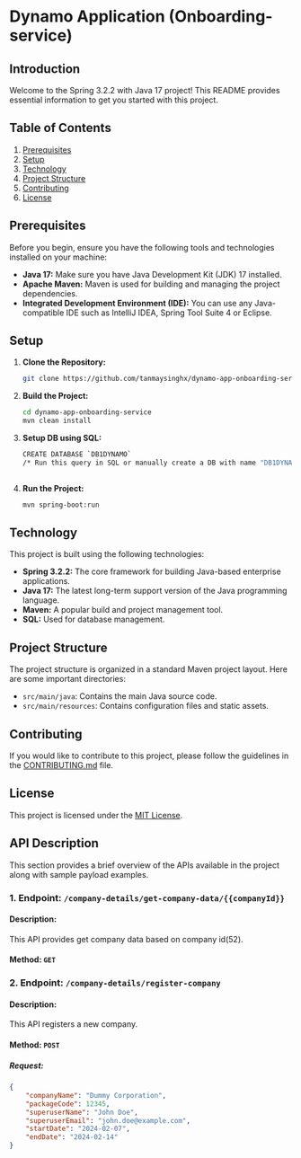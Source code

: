 # Dynamo Application (Onboarding-service)


## Introduction

Welcome to the Spring 3.2.2 with Java 17 project! This README provides essential information to get you started with this project.


## Table of Contents

1. [Prerequisites](#prerequisites)
2. [Setup](#setup)
3. [Technology](#technology)
4. [Project Structure](#project-structure)
5. [Contributing](#contributing)
6. [License](#license)


## Prerequisites

Before you begin, ensure you have the following tools and technologies installed on your machine:

- **Java 17:** Make sure you have Java Development Kit (JDK) 17 installed.
- **Apache Maven:** Maven is used for building and managing the project dependencies.
- **Integrated Development Environment (IDE):** You can use any Java-compatible IDE such as IntelliJ IDEA, Spring Tool Suite 4 or Eclipse.


## Setup

1. **Clone the Repository:**
   ```bash
   git clone https://github.com/tanmaysinghx/dynamo-app-onboarding-service.git

2. **Build the Project:**
   ```bash
   cd dynamo-app-onboarding-service
   mvn clean install

3. **Setup DB using SQL:**
   ```bash
   CREATE DATABASE `DB1DYNAMO`
   /* Run this query in SQL or manually create a DB with name "DB1DYNAMO" */
 
4. **Run the Project:**
   ```bash
   mvn spring-boot:run


## Technology

This project is built using the following technologies:

- **Spring 3.2.2:** The core framework for building Java-based enterprise applications.
- **Java 17:** The latest long-term support version of the Java programming language.
- **Maven:** A popular build and project management tool.
- **SQL:** Used for database management.


## Project Structure

The project structure is organized in a standard Maven project layout. Here are some important directories:

- `src/main/java`: Contains the main Java source code.
- `src/main/resources`: Contains configuration files and static assets.


## Contributing

If you would like to contribute to this project, please follow the guidelines in the [CONTRIBUTING.md](CONTRIBUTING.md) file.


## License

This project is licensed under the [MIT License](LICENSE).


## API Description

This section provides a brief overview of the APIs available in the project along with sample payload examples.

### 1. Endpoint: `/company-details/get-company-data/{{companyId}}`

#### Description:
This API provides get company data based on company id(52).

#### Method: `GET`

### 2. Endpoint: `/company-details/register-company`

#### Description:
This API registers a new company.

#### Method: `POST`

##### Request:

```json
{
    "companyName": "Dummy Corporation",
    "packageCode": 12345,
    "superuserName": "John Doe",
    "superuserEmail": "john.doe@example.com",
    "startDate": "2024-02-07",
    "endDate": "2024-02-14"
}
